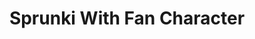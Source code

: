 ---
slug: sprunki-with-fan-character
title: Sprunki With Fan Character
description: "Sprunki With Fan Character is an exciting online game. Play for free directly in your browser!"
icon: /images/popular_mods/Sprunki With Fan Character.png
url: https://html-classic.itch.zone/html/11747669/index.html
previewImage: /images/popular_mods/Sprunki With Fan Character.png
type: popular mods

# SEO配置
seo:
  title: "Sprunki With Fan Character - Play Free Online Game | Fun Browser Games"
  description: "Sprunki With Fan Character - Play this fun online game for free in your browser. No download required!"
  ogImage: "/images/popular_mods/Sprunki With Fan Character.png"
  keywords: "sprunki-with-fan-character, online game, browser game, free game, popular mods game, play online"

videoUrls:
  - https://www.youtube.com/embed/example1
  - https://www.youtube.com/embed/example2

whyPlay:
  title: "Why Play Sprunki With Fan Character?"
  items:
    - "Immersive Gameplay: Sprunki With Fan Character offers an engaging and immersive gaming experience that will keep you entertained for hours"
    - "Challenging Levels: Test your skills with increasingly difficult challenges and obstacles"
    - "Beautiful Graphics: Enjoy stunning visuals and smooth animations that bring the game world to life"
    - "Regular Updates: New content and features are added regularly to keep the game fresh and exciting"
    - "Free to Play: Experience all the fun without spending a penny"
    - "Community Features: Connect with other players, share strategies, and compete for high scores"
    - "Cross-Platform: Play on any device with a web browser, no downloads required"

features:
  title: "Key Features of Sprunki With Fan Character"
  image: "/images/popular_mods/Sprunki With Fan Character.png"
  items:
    - "Intuitive Controls: Easy to learn controls make Sprunki With Fan Character accessible for players of all skill levels"
    - "Multiple Game Modes: Enjoy various gameplay options that provide different challenges and experiences"
    - "Character Customization: Personalize your gaming experience with unique characters and items"
    - "Achievement System: Complete special tasks to earn rewards and recognition"
    - "Leaderboards: Compete with players worldwide and see who can achieve the highest scores"

characteristics:
  title: "Game Characteristics"
  image: "/images/popular_mods/Sprunki With Fan Character.png"
  items:
    - "Genre: Popular mods game with elements of strategy and skill"
    - "Difficulty: Suitable for both casual gamers and those seeking a challenge"
    - "Play Time: Quick sessions or extended gameplay, depending on your preference"
    - "Art Style: Vibrant and engaging visuals that enhance the gaming experience"
    - "Sound Design: Immersive audio that complements the gameplay perfectly"

info: "Sprunki With Fan Character is an exciting online game that offers players a unique and engaging gaming experience. With its intuitive controls, stunning visuals, and challenging gameplay, Sprunki With Fan Character provides hours of entertainment for players of all ages and skill levels. Whether you're looking for a quick gaming session during a break or an extended play session, Sprunki With Fan Character delivers an immersive experience that will keep you coming back for more. The game features multiple levels of increasing difficulty, ensuring that players are constantly challenged as they progress. With regular updates adding new content and features, Sprunki With Fan Character remains fresh and exciting, providing endless entertainment options for its growing community of players."

howToPlayIntro: "Welcome to Sprunki With Fan Character! This guide will walk you through the basics and help you master the game. Whether you're a beginner or looking to improve your skills, these tips and instructions will enhance your gaming experience."

howToPlaySteps:
  - title: "Getting Started"
    description: "Begin your Sprunki With Fan Character adventure by familiarizing yourself with the controls. Use your keyboard or mouse to navigate through the game interface. The tutorial will guide you through the basic mechanics and help you understand the objectives."
  - title: "Understanding the Objectives"
    description: "In Sprunki With Fan Character, your main goal is to progress through levels by completing specific objectives. Each level presents unique challenges that require different strategies and approaches."
  - title: "Mastering the Controls"
    description: "Practice using the controls to improve your precision and reaction time. Sprunki With Fan Character requires quick reflexes and strategic thinking to overcome obstacles and defeat opponents."
  - title: "Utilizing Power-ups"
    description: "Collect power-ups throughout the game to enhance your abilities and overcome difficult challenges. Each power-up offers unique advantages that can be crucial for success."
  - title: "Developing Strategies"
    description: "As you progress in Sprunki With Fan Character, develop effective strategies for different scenarios. Analyze patterns, anticipate challenges, and adapt your approach to maximize your performance."

faq:
  title: "Frequently Asked Questions about Sprunki With Fan Character"
  items:
    - question: "Is Sprunki With Fan Character free to play?"
      answer: "Yes, Sprunki With Fan Character is completely free to play directly in your web browser. No downloads or purchases are required to enjoy the full game experience."
    - question: "Can I play Sprunki With Fan Character on mobile devices?"
      answer: "Yes, Sprunki With Fan Character is optimized for both desktop and mobile play. You can enjoy the game on any device with a web browser and internet connection."
    - question: "Are there any in-game purchases?"
      answer: "While Sprunki With Fan Character is free to play, there may be optional in-game purchases available for cosmetic items or additional features that don't affect core gameplay."
    - question: "How often is Sprunki With Fan Character updated?"
      answer: "The developers regularly update Sprunki With Fan Character with new content, features, and improvements based on player feedback and game performance."
    - question: "Can I play Sprunki With Fan Character offline?"
      answer: "Currently, Sprunki With Fan Character requires an internet connection to play as it's a browser-based online game."
    - question: "Is Sprunki With Fan Character suitable for children?"
      answer: "Yes, Sprunki With Fan Character is designed to be family-friendly and suitable for players of all ages."
    - question: "How do I report bugs or issues?"
      answer: "If you encounter any problems while playing Sprunki With Fan Character, you can report them through the game's support page or contact the developers directly through their website."
    - question: "Still Have Questions?"
      answer: "If you have additional questions about Sprunki With Fan Character that aren't covered in this FAQ, please visit our support center or contact our customer service team for assistance."
---